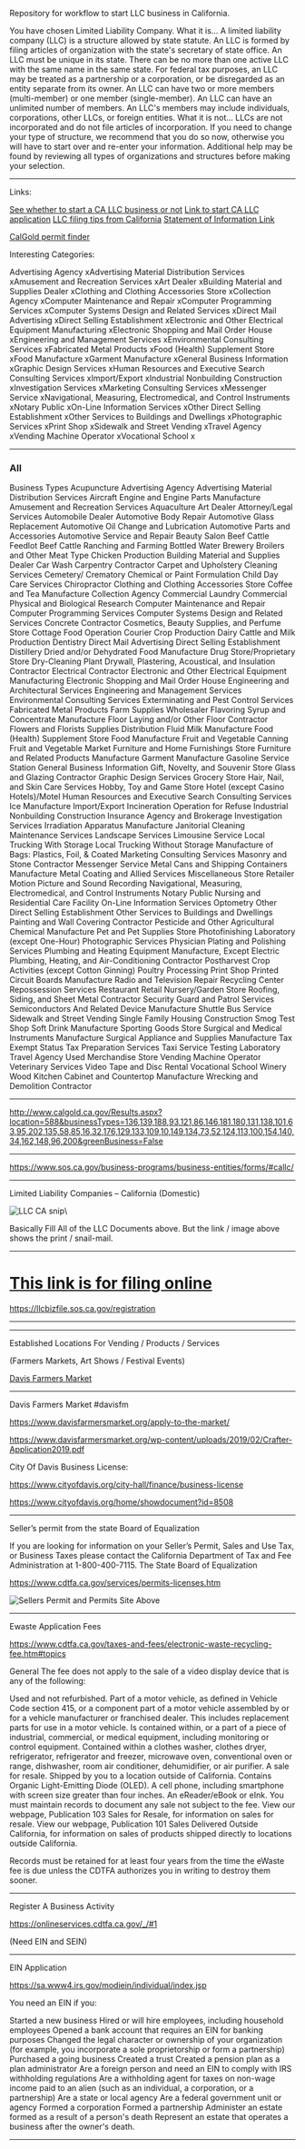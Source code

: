 
Repository for workflow to start LLC business in California.


You have chosen Limited Liability Company.
What it is...
A limited liability company (LLC) is a structure allowed by state statute.
An LLC is formed by filing articles of organization with the state's secretary of state office.
An LLC must be unique in its state. There can be no more than one active LLC with the same name in the same state.
For federal tax purposes, an LLC may be treated as a partnership or a corporation, or be disregarded as an entity separate from its owner.
An LLC can have two or more members (multi-member) or one member (single-member).
An LLC can have an unlimited number of members.
An LLC's members may include individuals, corporations, other LLCs, or foreign entities.
What it is not...
LLCs are not incorporated and do not file articles of incorporation.
If you need to change your type of structure, we recommend that you do so now, otherwise you will have to start over and re-enter your information.  Additional help may be found by reviewing all types of organizations and structures before making your selection.

---


Links:


[See whether to start a CA LLC business or not](https://www.ftb.ca.gov/file/business/types/limited-liability-company/index.html)
[Link to start CA LLC application]()
[LLC filing tips from California](https://www.sos.ca.gov/business-programs/business-entities/filing-tips/filing-tips-llc/#llc1)
[Statement of Information Link](https://llcbizfile.sos.ca.gov/SI)

[CalGold permit finder](http://www.calgold.ca.gov/)

Interesting Categories:

Advertising Agency  xAdvertising Material Distribution Services  xAmusement and Recreation Services  xArt Dealer  xBuilding Material and Supplies Dealer  xClothing and Clothing Accessories Store  xCollection Agency  xComputer Maintenance and Repair  xComputer Programming Services  xComputer Systems Design and Related Services  xDirect Mail Advertising  xDirect Selling Establishment  xElectronic and Other Electrical Equipment Manufacturing  xElectronic Shopping and Mail Order House  xEngineering and Management Services  xEnvironmental Consulting Services  xFabricated Metal Products  xFood (Health) Supplement Store  xFood Manufacture  xGarment Manufacture  xGeneral Business Information  xGraphic Design Services  xHuman Resources and Executive Search Consulting Services  xImport/Export  xIndustrial Nonbuilding Construction  xInvestigation Services  xMarketing Consulting Services  xMessenger Service  xNavigational, Measuring, Electromedical, and Control Instruments  xNotary Public  xOn-Line Information Services  xOther Direct Selling Establishment  xOther Services to Buildings and Dwellings  xPhotographic Services  xPrint Shop  xSidewalk and Street Vending  xTravel Agency  xVending Machine Operator  xVocational School  x



---

### All

Business Types
Acupuncture	Advertising Agency	Advertising Material Distribution Services	Aircraft Engine and Engine Parts Manufacture	Amusement and Recreation Services	Aquaculture	Art Dealer	Attorney/Legal Services	Automobile Dealer	Automotive Body Repair	Automotive Glass Replacement	Automotive Oil Change and Lubrication	Automotive Parts and Accessories	Automotive Service and Repair	Beauty Salon	Beef Cattle Feedlot	Beef Cattle Ranching and Farming	Bottled Water	Brewery	Broilers and Other Meat Type Chicken Production	Building Material and Supplies Dealer	Car Wash	Carpentry Contractor	Carpet and Upholstery Cleaning Services	Cemetery/ Crematory	Chemical or Paint Formulation	Child Day Care Services	Chiropractor	Clothing and Clothing Accessories Store	Coffee and Tea Manufacture	Collection Agency	Commercial Laundry	Commercial Physical and Biological Research	Computer Maintenance and Repair	Computer Programming Services	Computer Systems Design and Related Services	Concrete Contractor	Cosmetics, Beauty Supplies, and Perfume Store	Cottage Food Operation	Courier	Crop Production	Dairy Cattle and Milk Production	Dentistry	Direct Mail Advertising	Direct Selling Establishment	Distillery	Dried and/or Dehydrated Food Manufacture	Drug Store/Proprietary Store	Dry-Cleaning Plant	Drywall, Plastering, Acoustical, and Insulation Contractor	Electrical Contractor	Electronic and Other Electrical Equipment Manufacturing	Electronic Shopping and Mail Order House	Engineering and Architectural Services	Engineering and Management Services	Environmental Consulting Services	Exterminating and Pest Control Services	Fabricated Metal Products	Farm Supplies Wholesaler	Flavoring Syrup and Concentrate Manufacture	Floor Laying and/or Other Floor Contractor	Flowers and Florists Supplies Distribution	Fluid Milk Manufacture	Food (Health) Supplement Store	Food Manufacture	Fruit and Vegetable Canning	Fruit and Vegetable Market	Furniture and Home Furnishings Store	Furniture and Related Products Manufacture	Garment Manufacture	Gasoline Service Station	General Business Information	Gift, Novelty, and Souvenir Store	Glass and Glazing Contractor	Graphic Design Services	Grocery Store	Hair, Nail, and Skin Care Services	Hobby, Toy and Game Store	Hotel (except Casino Hotels)/Motel	Human Resources and Executive Search Consulting Services	Ice Manufacture	Import/Export	Incineration Operation for Refuse	Industrial Nonbuilding Construction	Insurance Agency and Brokerage	Investigation Services	Irradiation Apparatus Manufacture	Janitorial Cleaning Maintenance Services	Landscape Services	Limousine Service	Local Trucking With Storage	Local Trucking Without Storage	Manufacture of Bags: Plastics, Foil, & Coated	Marketing Consulting Services	Masonry and Stone Contractor	Messenger Service	Metal Cans and Shipping Containers Manufacture	Metal Coating and Allied Services	Miscellaneous Store Retailer	Motion Picture and Sound Recording	Navigational, Measuring, Electromedical, and Control Instruments	Notary Public	Nursing and Residential Care Facility	On-Line Information Services	Optometry	Other Direct Selling Establishment	Other Services to Buildings and Dwellings	Painting and Wall Covering Contractor	Pesticide and Other Agricultural Chemical Manufacture	Pet and Pet Supplies Store	Photofinishing Laboratory (except One-Hour)	Photographic Services	Physician	Plating and Polishing Services	Plumbing and Heating Equipment Manufacture, Except Electric	Plumbing, Heating, and Air-Conditioning Contractor	Postharvest Crop Activities (except Cotton Ginning)	Poultry Processing	Print Shop	Printed Circuit Boards Manufacture	Radio and Television Repair	Recycling Center	Repossession Services	Restaurant	Retail Nursery/Garden Store	Roofing, Siding, and Sheet Metal Contractor	Security Guard and Patrol Services	Semiconductors And Related Device Manufacture	Shuttle Bus Service	Sidewalk and Street Vending	Single Family Housing Construction	Smog Test Shop	Soft Drink Manufacture	Sporting Goods Store	Surgical and Medical Instruments Manufacture	Surgical Appliance and Supplies Manufacture	Tax Exempt Status	Tax Preparation Services	Taxi Service	Testing Laboratory	Travel Agency	Used Merchandise Store	Vending Machine Operator	Veterinary Services	Video Tape and Disc Rental	Vocational School	Winery	Wood Kitchen Cabinet and Countertop Manufacture	Wrecking and Demolition Contractor

---


http://www.calgold.ca.gov/Results.aspx?location=588&businessTypes=136,139,188,93,121,86,146,181,180,131,138,101,63,95,202,135,58,85,16,32,176,129,133,109,10,149,134,73,52,124,113,100,154,140,34,162,148,96,200&greenBusiness=False


---

https://www.sos.ca.gov/business-programs/business-entities/forms/#callc/


---

 Limited Liability Companies – California (Domestic)

![LLC CA snip](https://s3-us-west-2.amazonaws.com/s.cdpn.io/2971879/screencapture-sos-ca-gov-business-programs-business-entities-forms-2019-11-18-16_16_24.png?d=1574122632661)\

Basically Fill All of the LLC Documents above. But the link / image above shows the print / snail-mail.

---

# [This link is for filing online](https://llcbizfile.sos.ca.gov/registration)

https://llcbizfile.sos.ca.gov/registration

---

---


Established Locations For Vending / Products / Services

(Farmers Markets, Art Shows / Festival Events)

[Davis Farmers Market](#davisfm)


---

Davis Farmers Market
#davisfm

https://www.davisfarmersmarket.org/apply-to-the-market/

https://www.davisfarmersmarket.org/wp-content/uploads/2019/02/Crafter-Application2019.pdf

City Of Davis Business License:

https://www.cityofdavis.org/city-hall/finance/business-license

https://www.cityofdavis.org/home/showdocument?id=8508

---

Seller’s permit from the state Board of Equalization


If you are looking for information on your Seller’s Permit, Sales and Use Tax, or Business Taxes please contact the California Department of Tax and Fee Administration at 1-800-400-7115.
The State Board of Equalization

https://www.cdtfa.ca.gov/services/permits-licenses.htm

![Sellers Permit and Permits Site  Above](https://s3-us-west-2.amazonaws.com/s.cdpn.io/2971879/screencapture-cdtfa-ca-gov-services-permits-licenses-htm-2019-11-18-16_52_42.png)


---

Ewaste Application Fees

https://www.cdtfa.ca.gov/taxes-and-fees/electronic-waste-recycling-fee.htm#topics

General
The fee does not apply to the sale of a video display device that is any of the following:

Used and not refurbished.
Part of a motor vehicle, as defined in Vehicle Code section 415, or a component part of a motor vehicle assembled by or for a vehicle manufacturer or franchised dealer. This includes replacement parts for use in a motor vehicle.
Is contained within, or a part of a piece of industrial, commercial, or medical equipment, including monitoring or control equipment.
Contained within a clothes washer, clothes dryer, refrigerator, refrigerator and freezer, microwave oven, conventional oven or range, dishwasher, room air conditioner, dehumidifier, or air purifier.
A sale for resale.
Shipped by you to a location outside of California.
Contains Organic Light-Emitting Diode (OLED).
A cell phone, including smartphone with screen size greater than four inches.
An eReader/eBook or eInk.
You must maintain records to document any sale not subject to the fee.   View our webpage, Publication 103 Sales for Resale, for information on sales for resale. View our webpage, Publication 101 Sales Delivered Outside California, for information on sales of products shipped directly to locations outside California.

Records must be retained for at least four years from the time the eWaste fee is due unless the CDTFA authorizes you in writing to destroy them sooner.



---

Register A Business Activity

https://onlineservices.cdtfa.ca.gov/_/#1

(Need EIN and SEIN)


---

EIN Application

https://sa.www4.irs.gov/modiein/individual/index.jsp

You need an EIN if you:

Started a new business
Hired or will hire employees, including household employees
Opened a bank account that requires an EIN for banking purposes
Changed the legal character or ownership of your organization (for example, you incorporate a sole proprietorship or form a partnership)
Purchased a going business
Created a trust
Created a pension plan as a plan administrator
Are a foreign person and need an EIN to comply with IRS withholding regulations
Are a withholding agent for taxes on non-wage income paid to an alien (such as an individual, a corporation, or a partnership)
Are a state or local agency
Are a federal government unit or agency
Formed a corporation
Formed a partnership
Administer an estate formed as a result of a person's death
Represent an estate that operates a business after the owner's death.


---


